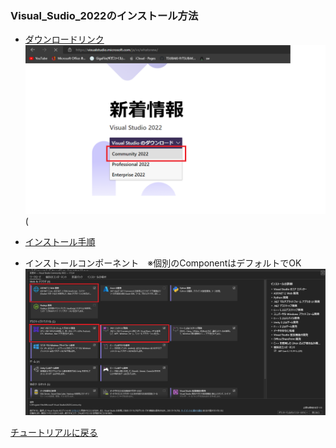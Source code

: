 <link href="..\css\StyleSheet.css" rel="stylesheet"/>
 

### Visual_Sudio_2022のインストール方法
- [ダウンロードリンク](https://visualstudio.microsoft.com/ja/vs/whatsnew/)
![hoge](../Image/visual_studio_2022_download.png)
(
- [インストール手順](https://learn.microsoft.com/ja-jp/visualstudio/install/install-visual-studio?view=vs-2022)

- インストールコンポーネント　※個別のComponentはデフォルトでOK
  ![hoge](../Image/InstallComponent.png)

[チュートリアルに戻る](../Read_Me.md#チュートリアル)